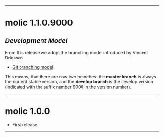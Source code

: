----

# **molic 1.1.0.9000**

## _Development Model_

From this release we adopt the branching model introduced by Vincent Driessen

 * [Git branching model](https://nvie.com/posts/a-successful-git-branching-model/)

This means, that there are now two branches: the **master branch** is always the current stable version, and the **develop branch** is the develop version (indicated with the suffix number 9000 in the version number).

<!-- ## _New functions_ -->

<!--  * `generate_all_models` -->
<!--      + Given a class variable with $1,2\ldots, l$ levels and a new observation $y$, this function is a convenient wrapper around `fit_graph` and `fit_outlier` that conducts all the hypothesis $H_k:$ $y$ has level $k$ for $k = 1,2,\ldots, l$. As default, the Bonferroni correction is used -->
<!--  * `plot_models` -->
<!--      + Given an object returned from `generate_all_models` this function is used to visualize all the hypothesis tests simultaneously -->
<!--  * `components` -->
<!--      + Return a list with all components of a graph -->

<!-- **Extended API:** -->

<!--  * The `outlier_model` and `fit_outlier` functions also accepts `data.frame` objects now. -->

----

# molic 1.0.0

 * First release.

----
